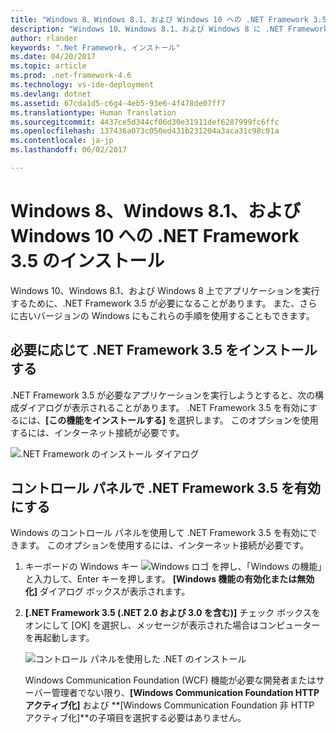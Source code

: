 ```yaml
---
title: "Windows 8、Windows 8.1、および Windows 10 への .NET Framework 3.5 のインストール | Microsoft Docs"
description: "Windows 10、Windows 8.1、および Windows 8 に .NET Framework 3.5 をインストールする方法について説明します"
author: rlander
keywords: ".Net Framework, インストール"
ms.date: 04/20/2017
ms.topic: article
ms.prod: .net-framework-4.6
ms.technology: vs-ide-deployment
ms.devlang: dotnet
ms.assetid: 67cda1d5-c6g4-4eb5-93e6-4f478de07ff7
ms.translationtype: Human Translation
ms.sourcegitcommit: 4437ce5d344cf06d30e31911def6287999fc6ffc
ms.openlocfilehash: 137436a073c050ed431b231204a3aca31c98c01a
ms.contentlocale: ja-jp
ms.lasthandoff: 06/02/2017

---
```


# <a name="install-the-net-framework-35-on-windows-10-windows-81-and-windows-8"></a>Windows 8、Windows 8.1、および Windows 10 への .NET Framework 3.5 のインストール

Windows 10、Windows 8.1、および Windows 8 上でアプリケーションを実行するために、.NET Framework 3.5 が必要になることがあります。 また、さらに古いバージョンの Windows にもこれらの手順を使用することもできます。

## <a name="install-the-net-framework-35-on-demand"></a>必要に応じて .NET Framework 3.5 をインストールする

.NET Framework 3.5 が必要なアプリケーションを実行しようとすると、次の構成ダイアログが表示されることがあります。 .NET Framework 3.5 を有効にするには、**[この機能をインストールする]** を選択します。 このオプションを使用するには、インターネット接続が必要です。

![.NET Framework のインストール ダイアログ](./media/dotnet-framework-installation-dialog.jpg)

## <a name="enable-the-net-framework-35-in-control-panel"></a>コントロール パネルで .NET Framework 3.5 を有効にする

Windows のコントロール パネルを使用して .NET Framework 3.5 を有効にできます。 このオプションを使用するには、インターネット接続が必要です。

1. キーボードの Windows キー ![Windows ロゴ](https://i-msdn.sec.s-msft.com/dynimg/IC721376.jpeg) を押し、「Windows の機能」と入力して、Enter キーを押します。 **[Windows 機能の有効化または無効化]** ダイアログ ボックスが表示されます。

2. **[.NET Framework 3.5 (.NET 2.0 および 3.0 を含む)]** チェック ボックスをオンにして [OK] を選択し、メッセージが表示された場合はコンピューターを再起動します。

   ![コントロール パネルを使用した .NET のインストール](./media/dotnet-control-panel.png)

   Windows Communication Foundation (WCF) 機能が必要な開発者またはサーバー管理者でない限り、**[Windows Communication Foundation HTTP アクティブ化]** および **[Windows Communication Foundation 非 HTTP アクティブ化]**の子項目を選択する必要はありません。


